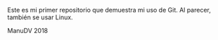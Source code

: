 Este es mi primer repositorio que demuestra mi uso de Git. Al parecer, también se usar Linux.

ManuDV 2018